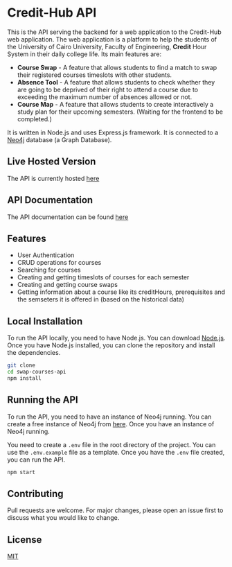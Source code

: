 # Credit-Hub API

This is the API serving the backend for a web application to the Credit-Hub web application. The web application is a platform to help the students of the University of Cairo University, Faculty of Engineering, **Credit** Hour System in their daily college life. Its main features are:
 - **Course Swap** - A feature that allows students to find a match to swap their registered courses timeslots with other students.
 - **Absence Tool** - A feature that allows students to check whether they are going to be deprived of their right to attend a course due to exceeding the maximum number of absences allowed or not.
 - **Course Map** - A feature that allows students to create interactively a study plan for their upcoming semesters. (Waiting for the frontend to be completed.)

It is written in Node.js and uses Express.js framework. It is connected to a [Neo4j](https://neo4j.com/) database (a Graph Database).

## Live Hosted Version

The API is currently hosted [here](https://credithub.onrender.com/api-docs/)

## API Documentation

The API documentation can be found [here](https://credithub.onrender.com/api-docs/)

## Features

-   User Authentication
-   CRUD operations for courses
-   Searching for courses
-   Creating and getting timeslots of courses for each semester
-   Creating and getting course swaps
-   Getting information about a course like its creditHours, prerequisites and the semseters it is offered in (based on the historical data)

## Local Installation

To run the API locally, you need to have Node.js. You can download [Node.js](https://nodejs.org/en/download/). Once you have Node.js installed, you can clone the repository and install the dependencies.

```bash
git clone
cd swap-courses-api
npm install
```

## Running the API

To run the API, you need to have an instance of Neo4j running. You can create a free instance of Neo4j from [here](https://neo4j.com/developer/neo4j-cloud/). Once you have an instance of Neo4j running.

You need to create a `.env` file in the root directory of the project. You can use the `.env.example` file as a template. Once you have the `.env` file created, you can run the API.

```bash
npm start
```

## Contributing

Pull requests are welcome. For major changes, please open an issue first to discuss what you would like to change.

## License

[MIT](https://choosealicense.com/licenses/mit/)